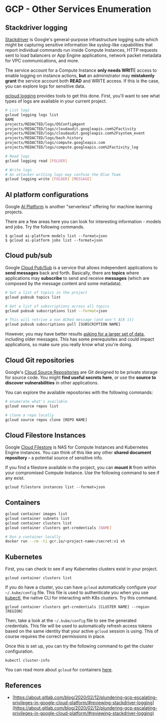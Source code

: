 # GCP - Other Services Enumeration

## Stackdriver logging

[Stackdriver](https://cloud.google.com/stackdriver/) is Google's general-purpose infrastructure logging suite which might be capturing sensitive information like syslog-like capabilities that report individual commands run inside Compute Instances, HTTP requests sent to load balancers or App Engine applications, network packet metadata for VPC communications, and more.

The service account for a Compute Instance **only needs WRIT**E access to enable logging on instance actions, **but** an administrator may **mistakenly** **grant** the service account both **READ** and WRITE access. If this is the case, you can explore logs for sensitive data.

[gcloud logging](https://cloud.google.com/sdk/gcloud/reference/logging/) provides tools to get this done. First, you'll want to see what types of logs are available in your current project.

```bash
# List logs
gcloud logging logs list
NAME
projects/REDACTED/logs/OSConfigAgent
projects/REDACTED/logs/cloudaudit.googleapis.com%2Factivity
projects/REDACTED/logs/cloudaudit.googleapis.com%2Fsystem_event
projects/REDACTED/logs/bash.history
projects/REDACTED/logs/compute.googleapis.com
projects/REDACTED/logs/compute.googleapis.com%2Factivity_log

# Read logs
gcloud logging read [FOLDER]

# Write logs
# An attacker writing logs may confuse the Blue Team
gcloud logging write [FOLDER] [MESSAGE]
```

## AI platform configurations <a href="reviewing-ai-platform-configurations" id="reviewing-ai-platform-configurations"></a>

Google [AI Platform](https://cloud.google.com/ai-platform/) is another "serverless" offering for machine learning projects.

There are a few areas here you can look for interesting information - models and jobs. Try the following commands.

```
$ gcloud ai-platform models list --format=json
$ gcloud ai-platform jobs list --format=json
```

## Cloud pub/sub <a href="reviewing-cloud-pubsub" id="reviewing-cloud-pubsub"></a>

Google [Cloud Pub/Sub](https://cloud.google.com/pubsub/) is a service that allows independent applications to **send messages** back and forth. Basically, there are **topics** where applications may **subscribe** to send and receive **messages** (which are composed by the message content and some metadata).

```bash
# Get a list of topics in the project
gcloud pubsub topics list

# Get a list of subscriptions across all topics
gcloud pubsub subscriptions list --format=json

# This will retrive a non ACKed message (and won't ACK it)
gcloud pubsub subscriptions pull [SUBSCRIPTION NAME]
```

However, you may have better results [asking for a larger set of data](https://cloud.google.com/pubsub/docs/replay-overview), including older messages. This has some prerequisites and could impact applications, so make sure you really know what you're doing.

## Cloud Git repositories <a href="reviewing-cloud-git-repositories" id="reviewing-cloud-git-repositories"></a>

Google's [Cloud Source Repositories](https://cloud.google.com/source-repositories/) are Git designed to be private storage for source code. You might **find useful secrets here**, or use the **source to discover vulnerabilities** in other applications.

You can explore the available repositories with the following commands:

```bash
# enumerate what's available
gcloud source repos list

# clone a repo locally
gcloud source repos clone [REPO NAME]
```

## Cloud Filestore Instances

Google [Cloud Filestore](https://cloud.google.com/filestore/) is NAS for Compute Instances and Kubernetes Engine instances. You can think of this like any other **shared document repository -** a potential source of sensitive info.

If you find a filestore available in the project, you can **mount it** from within your compromised Compute Instance. Use the following command to see if any exist.

```
gcloud filestore instances list --format=json
```

## Containers

```bash
gcloud container images list
gcloud container subnets list
gcloud container clusters list
gcloud container clusters get-credentials [NAME]

# Run a container locally
docker run --rm -ti gcr.io/<project-name>/secret:v1 sh
```

## Kubernetes

First, you can check to see if any Kubernetes clusters exist in your project.

```
gcloud container clusters list
```

If you do have a cluster, you can have `gcloud` automatically configure your `~/.kube/config` file. This file is used to authenticate you when you use [kubectl](https://kubernetes.io/docs/reference/kubectl/overview/), the native CLI for interacting with K8s clusters. Try this command.

```
gcloud container clusters get-credentials [CLUSTER NAME] --region [REGION]
```

Then, take a look at the `~/.kube/config` file to see the generated credentials. This file will be used to automatically refresh access tokens based on the same identity that your active `gcloud` session is using. This of course requires the correct permissions in place.

Once this is set up, you can try the following command to get the cluster configuration.

```
kubectl cluster-info
```

You can read more about `gcloud` for containers [here](https://cloud.google.com/sdk/gcloud/reference/container/).

## References

* [https://about.gitlab.com/blog/2020/02/12/plundering-gcp-escalating-privileges-in-google-cloud-platform/#reviewing-stackdriver-logging](https://about.gitlab.com/blog/2020/02/12/plundering-gcp-escalating-privileges-in-google-cloud-platform/#reviewing-stackdriver-logging)
